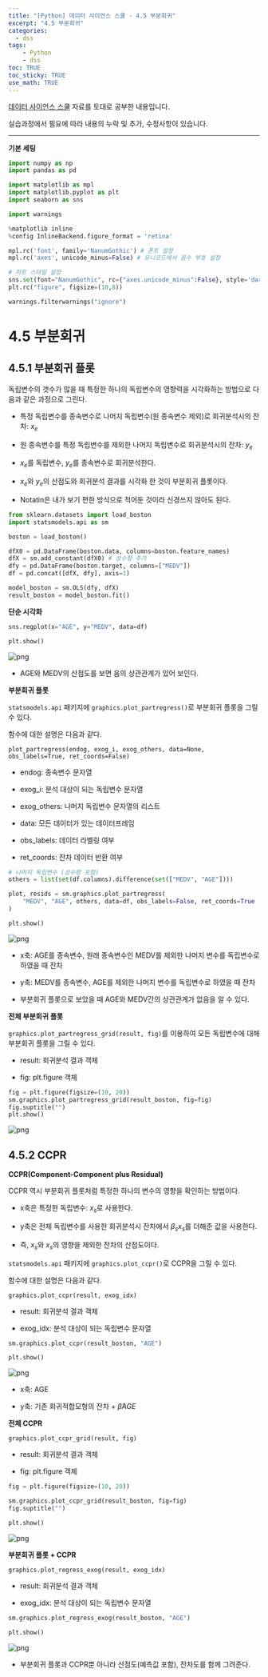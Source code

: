 ```yaml
---
title: "[Python] 데이터 사이언스 스쿨 - 4.5 부분회귀"
excerpt: "4.5 부분회귀"
categories: 
  - dss
tags: 
    - Python
    - dss
toc: TRUE
toc_sticky: TRUE
use_math: TRUE
---
```


[데이터 사이언스 스쿨](https://datascienceschool.net/intro.html) 자료를 토대로 공부한 내용입니다.

실습과정에서 필요에 따라 내용의 누락 및 추가, 수정사항이 있습니다.

---


**기본 세팅**


```python
import numpy as np
import pandas as pd

import matplotlib as mpl
import matplotlib.pyplot as plt
import seaborn as sns

import warnings
```


```python
%matplotlib inline
%config InlineBackend.figure_format = 'retina'

mpl.rc('font', family='NanumGothic') # 폰트 설정
mpl.rc('axes', unicode_minus=False) # 유니코드에서 음수 부호 설정

# 차트 스타일 설정
sns.set(font="NanumGothic", rc={"axes.unicode_minus":False}, style='darkgrid')
plt.rc("figure", figsize=(10,8))

warnings.filterwarnings("ignore")
```

# 4.5 부분회귀

## 4.5.1 부분회귀 플롯

독립변수의 갯수가 많을 때 특정한 하나의 독립변수의 영향력을 시각화하는 방법으로 다음과 같은 과정으로 그린다.

- 특정 독립변수를 종속변수로 나머지 독립변수(원 종속변수 제외)로 회귀분석시의 잔차: $x_{e}$


- 원 종속변수를 특정 독립변수를 제외한 나머지 독립변수로 회귀분석시의 잔차: $y_{e}$


- $x_{e}$를 독립변수, $y_{e}$를 종속변수로 회귀분석한다.


- $x_{e}$와 $y_{e}$의 산점도와 회귀분석 결과를 시각화 한 것이 부분회귀 플롯이다.


- Notatin은 내가 보기 편한 방식으로 적어둔 것이라 신경쓰지 않아도 된다.


```python
from sklearn.datasets import load_boston
import statsmodels.api as sm

boston = load_boston()

dfX0 = pd.DataFrame(boston.data, columns=boston.feature_names)
dfX = sm.add_constant(dfX0) # 상수항 추가
dfy = pd.DataFrame(boston.target, columns=["MEDV"])
df = pd.concat([dfX, dfy], axis=1)

model_boston = sm.OLS(dfy, dfX)
result_boston = model_boston.fit()
```

**단순 시각화**


```python
sns.regplot(x="AGE", y="MEDV", data=df)

plt.show()
```


    
![png](../../assets/images/post_images/2021-06-11-10/output_8_0.png)
    


- AGE와 MEDV의 산점도를 보면 음의 상관관계가 있어 보인다.

**부분회귀 플롯**

`statsmodels.api` 패키지에 `graphics.plot_partregress()`로 부분회귀 플롯을 그릴 수 있다.

함수에 대한 설명은 다음과 같다.

`plot_partregress(endog, exog_i, exog_others, data=None, obs_labels=True, ret_coords=False)`

- endog: 종속변수 문자열


- exog_i: 분석 대상이 되는 독립변수 문자열


- exog_others: 나머지 독립변수 문자열의 리스트


- data: 모든 데이터가 있는 데이터프레임


- obs_labels: 데이터 라벨링 여부


- ret_coords: 잔차 데이터 반환 여부


```python
# 나머지 독립변수 (상수항 포함)
others = list(set(df.columns).difference(set(["MEDV", "AGE"])))

plot, resids = sm.graphics.plot_partregress(
    "MEDV", "AGE", others, data=df, obs_labels=False, ret_coords=True
)

plt.show()
```


    
![png](../../assets/images/post_images/2021-06-11-10/output_14_0.png)
    


- x축: AGE를 종속변수, 원래 종속변수인 MEDV를 제외한 나머지 변수를 독립변수로 하였을 때 잔차


- y축: MEDV를 종속변수, AGE를 제외한 나머지 변수를 독립변수로 하였을 때 잔차


- 부분회귀 플롯으로 보았을 때 AGE와 MEDV간의 상관관계가 없음을 알 수 있다.

**전체 부분회귀 플롯**

`graphics.plot_partregress_grid(result, fig)`를 이용하여 모든 독립변수에 대해 부분회귀 플롯을 그릴 수 있다.

- result: 회귀분석 결과 객체


- fig: plt.figure 객체


```python
fig = plt.figure(figsize=(10, 20))
sm.graphics.plot_partregress_grid(result_boston, fig=fig)
fig.suptitle("")
plt.show()
```


    
![png](../../assets/images/post_images/2021-06-11-10/output_18_0.png)
    


## 4.5.2 CCPR

**CCPR(Component-Component plus Residual)**

CCPR 역시 부분회귀 플롯처럼 특정한 하나의 변수의 영향을 확인하는 방법이다.

- x축은 특정한 독립변수: $x_{s}$로 사용한다.


- y축은 전체 독립변수를 사용한 회귀분석시 잔차에서 $\beta_{s}x_{s}$를 더해준 값을 사용한다.


- 즉, $x_{s}$와 $x_{s}$의 영향을 제외한 잔차의 산점도이다.

`statsmodels.api` 패키지에 `graphics.plot_ccpr()`로 CCPR을 그릴 수 있다.

함수에 대한 설명은 다음과 같다.

`graphics.plot_ccpr(result, exog_idx)`

- result: 회귀분석 결과 객체


- exog_idx: 분석 대상이 되는 독립변수 문자열


```python
sm.graphics.plot_ccpr(result_boston, "AGE")

plt.show()
```


    
![png](../../assets/images/post_images/2021-06-11-10/output_25_0.png)
    


- x축: AGE


- y축: 기존 회귀적합모형의 잔차 + $\hat{\beta}AGE$

**전체 CCPR**

`graphics.plot_ccpr_grid(result, fig)`

- result: 회귀분석 결과 객체


- fig: plt.figure 객체


```python
fig = plt.figure(figsize=(10, 20))

sm.graphics.plot_ccpr_grid(result_boston, fig=fig)
fig.suptitle("")

plt.show()
```


    
![png](../../assets/images/post_images/2021-06-11-10/output_29_0.png)
    


**부분회귀 플롯 + CCPR**

`graphics.plot_regress_exog(result, exog_idx)`

- result: 회귀분석 결과 객체


- exog_idx: 분석 대상이 되는 독립변수 문자열


```python
sm.graphics.plot_regress_exog(result_boston, "AGE")

plt.show()
```


    
![png](../../assets/images/post_images/2021-06-11-10/output_32_0.png)
    


- 부분회귀 플롯과 CCPR뿐 아니라 산점도(예측값 포함), 잔차도를 함께 그려준다.
